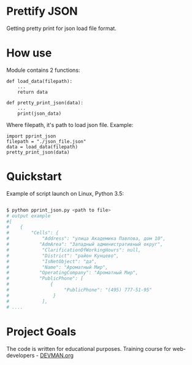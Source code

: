 # Prettify JSON

Getting pretty print for json load file format.
# How use

Module contains 2 functions:
```
def load_data(filepath):
    ...
    return data
  
def pretty_print_json(data):
    ...
    print(json_data)
```
Where filepath, it's path to load json file.
Example:
```
import pprint_json
filepath = "./json_file.json"
data = load_data(filepath)
pretty_print_json(data)
```
# Quickstart

Example of script launch on Linux, Python 3.5:

```bash

$ python pprint_json.py <path to file>
# output example
#[
#    {
#        "Cells": {
#            "Address": "улица Академика Павлова, дом 10",
#           "AdmArea": "Западный административный округ",
#            "ClarificationOfWorkingHours": null,
#            "District": "район Кунцево",
#            "IsNetObject": "да",
#            "Name": "Ароматный Мир",
#           "OperatingCompany": "Ароматный Мир",
#           "PublicPhone": [
#               {
#                    "PublicPhone": "(495) 777-51-95"
#                }
#            ],
# ....
```

# Project Goals

The code is written for educational purposes. Training course for web-developers - [DEVMAN.org](https://devman.org)
